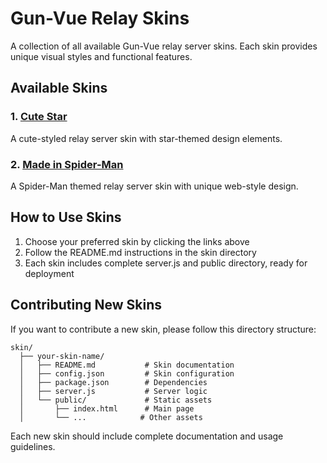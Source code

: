 # Gun-Vue Relay Skins

A collection of all available Gun-Vue relay server skins. Each skin provides unique visual styles and functional features.

## Available Skins

### 1. [Cute Star](./cutestar)
A cute-styled relay server skin with star-themed design elements.

### 2. [Made in Spider-Man](./made%20in%20spider-man)
A Spider-Man themed relay server skin with unique web-style design.

## How to Use Skins

1. Choose your preferred skin by clicking the links above
2. Follow the README.md instructions in the skin directory
3. Each skin includes complete server.js and public directory, ready for deployment

## Contributing New Skins

If you want to contribute a new skin, please follow this directory structure:

```
skin/
  ├── your-skin-name/
  │   ├── README.md           # Skin documentation
  │   ├── config.json         # Skin configuration
  │   ├── package.json        # Dependencies
  │   ├── server.js           # Server logic
  │   └── public/             # Static assets
  │       ├── index.html      # Main page
  │       └── ...            # Other assets
```

Each new skin should include complete documentation and usage guidelines. 